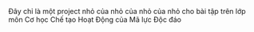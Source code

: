Đây chỉ là một project nhỏ của nhỏ của nhỏ của nhỏ cho bài tập trên lớp môn Cơ học Chế tạo Hoạt Động của Mã lực Độc đáo
